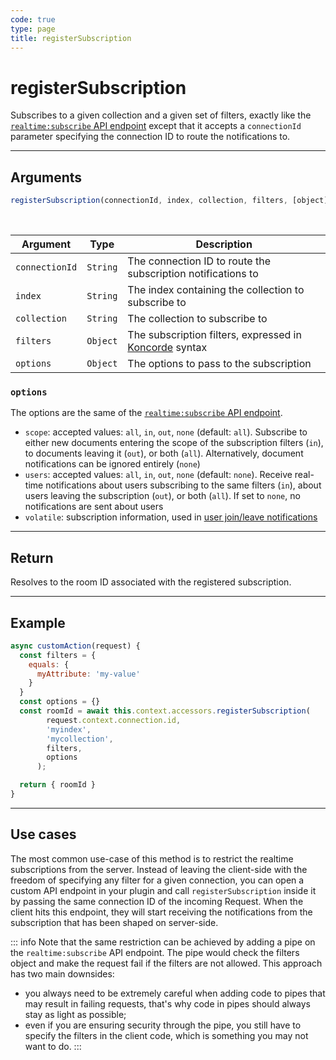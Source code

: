 ```yaml
---
code: true
type: page
title: registerSubscription
---
```


# registerSubscription

Subscribes to a given collection and a given set of filters, exactly like the [`realtime:subscribe` API endpoint](/api/controllers/realtime/subscribe/index.md) except that it accepts a `connectionId` parameter specifying the connection ID to route the notifications to.

---

## Arguments

```js
registerSubscription(connectionId, index, collection, filters, [object])
```

<br/>

| Argument | Type | Description |
|----------|------|-------------|
| `connectionId` | `String` | The connection ID to route the subscription notifications to |
| `index` | `String` | The index containing the collection to subscribe to |
| `collection` | `String` | The collection to subscribe to |
| `filters` | `Object` | The subscription filters, expressed in [Koncorde]() syntax |
| `options` | `Object` | The options to pass to the subscription |

### `options`

The options are the same of the [`realtime:subscribe` API endpoint](/api/controllers/realtime/subscribe/index.md).

- `scope`: accepted values: `all`, `in`, `out`, `none` (default: `all`). Subscribe to either new documents entering the scope of the subscription filters (`in`), to documents leaving it (`out`), or both (`all`). Alternatively, document notifications can be ignored entirely (`none`)
- `users`: accepted values: `all`, `in`, `out`, `none` (default: `none`). Receive real-time notifications about users subscribing to the same filters (`in`), about users leaving the subscription (`out`), or both (`all`). If set to `none`, no notifications are sent about users
- `volatile`: subscription information, used in [user join/leave notifications](/core/2/api/essentials/volatile-data)

---

## Return

Resolves to the room ID associated with the registered subscription.

---

## Example

```js
async customAction(request) {
  const filters = {
    equals: {
      myAttribute: 'my-value'
    }
  }
  const options = {}
  const roomId = await this.context.accessors.registerSubscription(
        request.context.connection.id,
        'myindex',
        'mycollection',
        filters,
        options
      );

  return { roomId }
}
```

---

## Use cases

The most common use-case of this method is to restrict the realtime subscriptions from the server. Instead of leaving the client-side with the freedom of specifying any filter for a given connection, you can open a custom API endpoint in your plugin and call `registerSubscription` inside it by passing the same connection ID of the incoming Request. When the client hits this endpoint, they will start receiving the notifications from the subscription that has been shaped on server-side.

::: info
Note that the same restriction can be achieved by adding a pipe on the `realtime:subscribe` API endpoint. The pipe would check the filters object and make the request fail if the filters are not allowed. This approach has two main downsides:
* you always need to be extremely careful when adding code to pipes that may result in failing requests, that's why code in pipes should always stay as light as possible;
* even if you are ensuring security through the pipe, you still have to specify the filters in the client code, which is something you may not want to do.
:::

